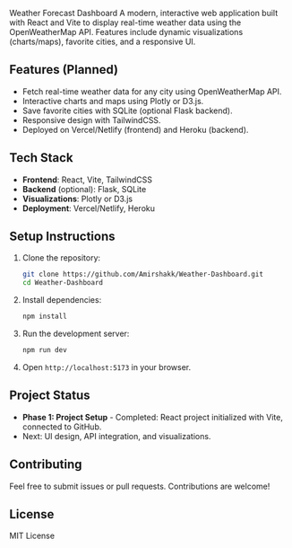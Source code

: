 Weather Forecast Dashboard
 A modern, interactive web application built with React and Vite to display real-time weather data using the OpenWeatherMap API. Features include dynamic visualizations (charts/maps), favorite cities, and a responsive UI.

 ## Features (Planned)
 - Fetch real-time weather data for any city using OpenWeatherMap API.
 - Interactive charts and maps using Plotly or D3.js.
 - Save favorite cities with SQLite (optional Flask backend).
 - Responsive design with TailwindCSS.
 - Deployed on Vercel/Netlify (frontend) and Heroku (backend).

 ## Tech Stack
 - **Frontend**: React, Vite, TailwindCSS
 - **Backend** (optional): Flask, SQLite
 - **Visualizations**: Plotly or D3.js
 - **Deployment**: Vercel/Netlify, Heroku

 ## Setup Instructions
 1. Clone the repository:
    ```bash
    git clone https://github.com/Amirshakk/Weather-Dashboard.git
    cd Weather-Dashboard
    ```
 2. Install dependencies:
    ```bash
    npm install
    ```
 3. Run the development server:
    ```bash
    npm run dev
    ```
 4. Open `http://localhost:5173` in your browser.

 ## Project Status
 - **Phase 1: Project Setup** - Completed: React project initialized with Vite, connected to GitHub.
 - Next: UI design, API integration, and visualizations.

 ## Contributing
 Feel free to submit issues or pull requests. Contributions are welcome!

 ## License
 MIT License
